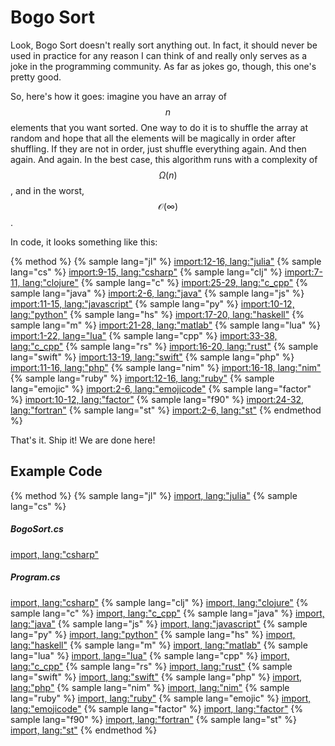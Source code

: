 # Bogo Sort
Look, Bogo Sort doesn't really sort anything out.
In fact, it should never be used in practice for any reason I can think of and really only serves as a joke in the programming community.
As far as jokes go, though, this one's pretty good.

So, here's how it goes:
imagine you have an array of $$n$$ elements that you want sorted.
One way to do it is to shuffle the array at random and hope that all the elements will be magically in order after shuffling.
If they are not in order, just shuffle everything again.
And then again. And again.
In the best case, this algorithm runs with a complexity of $$\Omega(n)$$, and in the worst, $$\mathcal{O}(\infty)$$.

In code, it looks something like this:

{% method %}
{% sample lang="jl" %}
[import:12-16, lang:"julia"](code/julia/bogo.jl)
{% sample lang="cs" %}
[import:9-15, lang:"csharp"](code/csharp/BogoSort.cs)
{% sample lang="clj" %}
[import:7-11, lang:"clojure"](code/clojure/bogo.clj)
{% sample lang="c" %}
[import:25-29, lang:"c_cpp"](code/c/bogo_sort.c)
{% sample lang="java" %}
[import:2-6, lang:"java"](code/java/bogo.java)
{% sample lang="js" %}
[import:11-15, lang:"javascript"](code/javascript/bogo.js)
{% sample lang="py" %}
[import:10-12, lang:"python"](code/python/bogo.py)
{% sample lang="hs" %}
[import:17-20, lang:"haskell"](code/haskell/bogoSort.hs)
{% sample lang="m" %}
[import:21-28, lang:"matlab"](code/matlab/bogosort.m)
{% sample lang="lua" %}
[import:1-22, lang="lua"](code/lua/bogosort.lua)
{% sample lang="cpp" %}
[import:33-38, lang:"c_cpp"](code/c++/bogosort.cpp)
{% sample lang="rs" %}
[import:16-20, lang:"rust"](code/rust/bogosort.rs)
{% sample lang="swift" %}
[import:13-19, lang:"swift"](code/swift/bogosort.swift)
{% sample lang="php" %}
[import:11-16, lang:"php"](code/php/bogo_sort.php)
{% sample lang="nim" %}
[import:16-18, lang:"nim"](code/nim/bogo_sort.nim)
{% sample lang="ruby" %}
[import:12-16, lang:"ruby"](code/ruby/bogo.rb)
{% sample lang="emojic" %}
[import:2-6, lang:"emojicode"](code/emojicode/bogo_sort.emojic)
{% sample lang="factor" %}
[import:10-12, lang:"factor"](code/factor/bogo_sort.factor)
{% sample lang="f90" %}
[import:24-32, lang:"fortran"](code/fortran/bogo.f90)
{% sample lang="st" %}
[import:2-6, lang:"st"](code/smalltalk/bogosort.st)
{% endmethod %}

That's it.
Ship it!
We are done here!

## Example Code

{% method %}
{% sample lang="jl" %}
[import, lang:"julia"](code/julia/bogo.jl)
{% sample lang="cs" %}
##### BogoSort.cs
[import, lang:"csharp"](code/csharp/BogoSort.cs)
##### Program.cs
[import, lang:"csharp"](code/csharp/Program.cs)
{% sample lang="clj" %}
[import, lang:"clojure"](code/clojure/bogo.clj)
{% sample lang="c" %}
[import, lang:"c_cpp"](code/c/bogo_sort.c)
{% sample lang="java" %}
[import, lang:"java"](code/java/bogo.java)
{% sample lang="js" %}
[import, lang:"javascript"](code/javascript/bogo.js)
{% sample lang="py" %}
[import, lang:"python"](code/python/bogo.py)
{% sample lang="hs" %}
[import, lang:"haskell"](code/haskell/bogoSort.hs)
{% sample lang="m" %}
[import, lang:"matlab"](code/matlab/bogosort.m)
{% sample lang="lua" %}
[import, lang="lua"](code/lua/bogosort.lua)
{% sample lang="cpp" %}
[import, lang:"c_cpp"](code/c++/bogosort.cpp)
{% sample lang="rs" %}
[import, lang:"rust"](code/rust/bogosort.rs)
{% sample lang="swift" %}
[import, lang:"swift"](code/swift/bogosort.swift)
{% sample lang="php" %}
[import, lang:"php"](code/php/bogo_sort.php)
{% sample lang="nim" %}
[import, lang:"nim"](code/nim/bogo_sort.nim)
{% sample lang="ruby" %}
[import, lang:"ruby"](code/ruby/bogo.rb)
{% sample lang="emojic" %}
[import, lang:"emojicode"](code/emojicode/bogo_sort.emojic)
{% sample lang="factor" %}
[import, lang:"factor"](code/factor/bogo_sort.factor)
{% sample lang="f90" %}
[import, lang:"fortran"](code/fortran/bogo.f90)
{% sample lang="st" %}
[import, lang:"st"](code/smalltalk/bogosort.st)
{% endmethod %}


<script>
MathJax.Hub.Queue(["Typeset",MathJax.Hub]);
</script>
